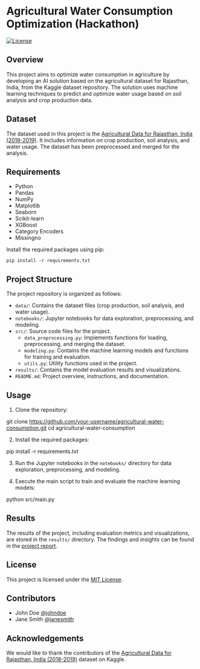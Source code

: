 # Agricultural Water Consumption Optimization (Hackathon)

[![License](https://img.shields.io/badge/License-MIT-blue.svg)](https://opensource.org/licenses/MIT)

## Overview
This project aims to optimize water consumption in agriculture by developing an AI solution based on the agricultural dataset for Rajasthan, India, from the Kaggle dataset repository. The solution uses machine learning techniques to predict and optimize water usage based on soil analysis and crop production data.

## Dataset
The dataset used in this project is the [Agricultural Data for Rajasthan, India (2018-2019)](https://www.kaggle.com/datasets/suraj520/agricultural-data-for-rajasthan-india-2018-2019). It includes information on crop production, soil analysis, and water usage. The dataset has been preprocessed and merged for the analysis.

## Requirements
- Python  
- Pandas  
- NumPy  
- Matplotlib  
- Seaborn  
- Scikit-learn  
- XGBoost  
- Category Encoders  
- Missingno  

Install the required packages using pip:

```pip install -r requirements.txt```

## Project Structure
The project repository is organized as follows:

- `data/`: Contains the dataset files (crop production, soil analysis, and water usage).
- `notebooks/`: Jupyter notebooks for data exploration, preprocessing, and modeling.
- `src/`: Source code files for the project.
    - `data_preprocessing.py`: Implements functions for loading, preprocessing, and merging the dataset.
    - `modeling.py`: Contains the machine learning models and functions for training and evaluation.
    - `utils.py`: Utility functions used in the project.
- `results/`: Contains the model evaluation results and visualizations.
- `README.md`: Project overview, instructions, and documentation.

## Usage
1. Clone the repository:

git clone https://github.com/your-username/agricultural-water-consumption.git
cd agricultural-water-consumption

2. Install the required packages:

pip install -r requirements.txt


3. Run the Jupyter notebooks in the `notebooks/` directory for data exploration, preprocessing, and modeling.

4. Execute the main script to train and evaluate the machine learning models:

python src/main.py


## Results
The results of the project, including evaluation metrics and visualizations, are stored in the `results/` directory. The findings and insights can be found in the [project report](report/report.pdf).

## License
This project is licensed under the [MIT License](LICENSE).

## Contributors
- John Doe [@johndoe](https://github.com/johndoe)
- Jane Smith [@janesmith](https://github.com/janesmith)

## Acknowledgements
We would like to thank the contributors of the [Agricultural Data for Rajasthan, India (2018-2019)](https://www.kaggle.com/datasets/suraj520/agricultural-data-for-rajasthan-india-2018-2019) dataset on Kaggle.
